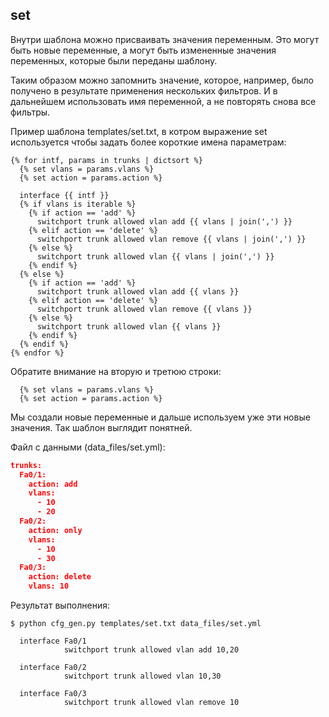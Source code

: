 ## set

Внутри шаблона можно присваивать значения переменным.
Это могут быть новые переменные, а могут быть измененные значения переменных, которые были переданы шаблону.

Таким образом можно запомнить значение, которое, например, было получено в результате применения нескольких фильтров.
И в дальнейшем использовать имя переменной, а не повторять снова все фильтры.


Пример шаблона templates/set.txt, в котром выражение set используется чтобы задать более короткие имена параметрам:
```
{% for intf, params in trunks | dictsort %}
  {% set vlans = params.vlans %}
  {% set action = params.action %}

  interface {{ intf }}
  {% if vlans is iterable %}
    {% if action == 'add' %}
      switchport trunk allowed vlan add {{ vlans | join(',') }}
    {% elif action == 'delete' %}
      switchport trunk allowed vlan remove {{ vlans | join(',') }}
    {% else %}
      switchport trunk allowed vlan {{ vlans | join(',') }}
    {% endif %}
  {% else %}
    {% if action == 'add' %}
      switchport trunk allowed vlan add {{ vlans }}
    {% elif action == 'delete' %}
      switchport trunk allowed vlan remove {{ vlans }}
    {% else %}
      switchport trunk allowed vlan {{ vlans }}
    {% endif %}
  {% endif %}
{% endfor %}
```

Обратите внимание на вторую и третюю строки:
```
  {% set vlans = params.vlans %}
  {% set action = params.action %}
```

Мы создали новые переменные и дальше используем уже эти новые значения.
Так шаблон выглядит понятней.

Файл с данными (data_files/set.yml):
```json
trunks:
  Fa0/1:
    action: add
    vlans:
      - 10
      - 20
  Fa0/2:
    action: only
    vlans:
      - 10
      - 30
  Fa0/3:
    action: delete
    vlans: 10
```


Результат выполнения:
```
$ python cfg_gen.py templates/set.txt data_files/set.yml

  interface Fa0/1
            switchport trunk allowed vlan add 10,20

  interface Fa0/2
            switchport trunk allowed vlan 10,30

  interface Fa0/3
            switchport trunk allowed vlan remove 10

```
